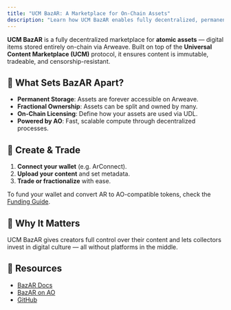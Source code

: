 ```yaml
---
title: "UCM BazAR: A Marketplace for On-Chain Assets"
description: "Learn how UCM BazAR enables fully decentralized, permanent, and programmable digital assets using Arweave and AO."
---
```


**UCM BazAR** is a fully decentralized marketplace for **atomic assets** — digital items stored entirely on-chain via Arweave. Built on top of the **Universal Content Marketplace (UCM)** protocol, it ensures content is immutable, tradeable, and censorship-resistant.

## 🔹 What Sets BazAR Apart?

- **Permanent Storage**: Assets are forever accessible on Arweave.
- **Fractional Ownership**: Assets can be split and owned by many.
- **On-Chain Licensing**: Define how your assets are used via UDL.
- **Powered by AO**: Fast, scalable compute through decentralized processes.

## 🔹 Create & Trade

1. **Connect your wallet** (e.g. ArConnect).
2. **Upload your content** and set metadata.
3. **Trade or fractionalize** with ease.

To fund your wallet and convert AR to AO-compatible tokens, check the [Funding Guide](./developers/get-started/wallets/fund-wallet).

## 🔹 Why It Matters

UCM BazAR gives creators full control over their content and lets collectors invest in digital culture — all without platforms in the middle.

## 🔹 Resources
- [BazAR Docs](https://bazar.arweave.net/#/docs/overview/introduction)
- [BazAR on AO](https://mirror.xyz/afmedia.eth/dJM5X2Flj2gL29kuLZZXSh8hg3ZjmkpqeN0rSX2pgQA)
- [GitHub](https://github.com/permaweb/bazar)

